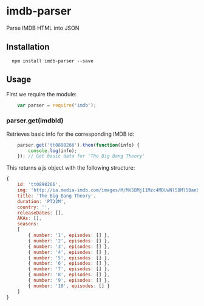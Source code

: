 # imdb-parser
Parse IMDB HTML into JSON

## Installation

```shell
  npm install imdb-parser --save
```

## Usage

First we require the module:

````js
	var parser = require('imdb');
````
### parser.get(imdbId)
Retrieves basic info for the corresponding IMDB id:

````js
	parser.get('tt0898266').then(function(info) {
		console.log(info);
	}); // Get basic data for 'The Big Bang Theory'
````

This returns a js object with the following structure:

````js
{ 
	id: 'tt0898266',
	img: 'http://ia.media-imdb.com/images/M/MV5BMjI1Mzc4MDUwNl5BMl5BanBnXkFtZTgwMDAzOTIxMjE@._V1_SY317_CR20,0,214,317_AL_.jpg',
	title: 'The Big Bang Theory',
	duration: 'PT22M',
	country: '',
	releaseDates: [],
	AKAs: [],
	seasons: 
	[ 
		{ number: '1', episodes: [] },
     	{ number: '2', episodes: [] },
		{ number: '3', episodes: [] },
		{ number: '4', episodes: [] },
		{ number: '5', episodes: [] },
		{ number: '6', episodes: [] },
		{ number: '7', episodes: [] },
		{ number: '8', episodes: [] },
		{ number: '9', episodes: [] },
		{ number: '10', episodes: [] } 
	] 
}
````